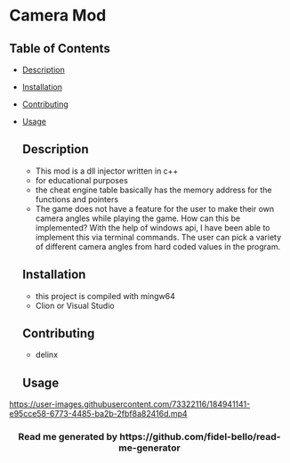# Camera Mod

## Table of Contents
* [Description](#Description)
* [Installation](#Installation)
* [Contributing](#Contributing)
* [Usage](#Usage)

  ## Description
    * This mod is a dll injector written in c++
    * for educational purposes
    * the cheat engine table basically has the memory address for the functions and pointers
    * The game does not have a feature for the user to make their own camera angles while playing the game. How can this be implemented?
    With the help of windows api, I have been able to implement this via terminal commands. The user can pick a variety of different camera angles from hard coded values in the program.
    
  ## Installation
    * this project is compiled with mingw64
    * Clion or Visual Studio
    

  ## Contributing
    * delinx
    
  ## Usage
    

https://user-images.githubusercontent.com/73322116/184941141-e95cce58-6773-4485-ba2b-2fbf8a82416d.mp4




   <h3 align="center"> Read me generated by https://github.com/fidel-bello/read-me-generator </h3>
        

